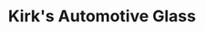 ---
title: "Kirk's Automotive Glass"
url: /north-wilkesboro/kirks-automotive-glass/
shop: car repair
---